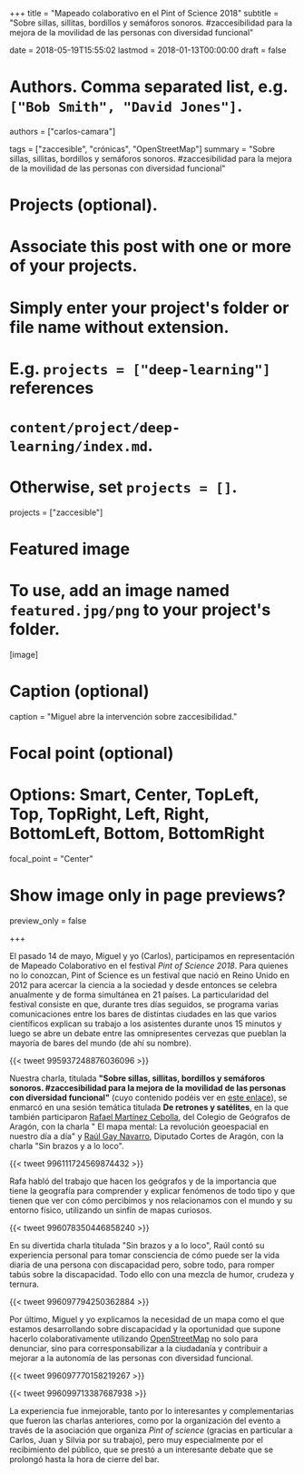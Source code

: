 +++
title = "Mapeado colaborativo en el Pint of Science 2018"
subtitle = "Sobre sillas, sillitas, bordillos y semáforos sonoros. #zaccesibilidad para la mejora de la movilidad de las personas con diversidad funcional"

date = 2018-05-19T15:55:02
lastmod = 2018-01-13T00:00:00
draft = false

# Authors. Comma separated list, e.g. `["Bob Smith", "David Jones"]`.
authors = ["carlos-camara"]

tags = ["zaccesible", "crónicas", "OpenStreetMap"]
summary = "Sobre sillas, sillitas, bordillos y semáforos sonoros. #zaccesibilidad para la mejora de la movilidad de las personas con diversidad funcional"

# Projects (optional).
#   Associate this post with one or more of your projects.
#   Simply enter your project's folder or file name without extension.
#   E.g. `projects = ["deep-learning"]` references
#   `content/project/deep-learning/index.md`.
#   Otherwise, set `projects = []`.
projects = ["zaccesible"]

# Featured image
# To use, add an image named `featured.jpg/png` to your project's folder.
[image]
  # Caption (optional)
  caption = "Miguel abre la intervención sobre zaccesibilidad."

  # Focal point (optional)
  # Options: Smart, Center, TopLeft, Top, TopRight, Left, Right, BottomLeft, Bottom, BottomRight
  focal_point = "Center"

  # Show image only in page previews?
  preview_only = false

+++

El pasado 14 de mayo, Miguel y yo (Carlos), participamos en representación de Mapeado Colaborativo en el festival *Pint of Science 2018*. Para quienes no lo conozcan, Pint of Science es un festival que nació en Reino Unido en 2012 para acercar la ciencia a la sociedad y desde entonces se celebra anualmente y de forma simultánea en 21 países.  La particularidad del festival consiste en que, durante tres días seguidos, se programa varias comunicaciones entre los bares de distintas ciudades en las que varios científicos explican su trabajo a los asistentes durante unos 15 minutos y luego se abre un debate entre las omnipresentes cervezas que pueblan la mayoría de bares del mundo (de ahí su nombre).

{{< tweet 995937248876036096 >}}

Nuestra charla, titulada **"Sobre sillas, sillitas, bordillos y semáforos sonoros. #zaccesibilidad para la mejora de la movilidad de las personas con diversidad funcional"** (cuyo contenido podéis ver en [este enlace](https://docs.google.com/presentation/d/1DrJLiy1Anz5QVmtEzVSutUwgi11ed6GU3Sj0xwLKS1Q/present?token=AC4w5Vi4YPTT9iagAnw9BGmGWbIeXDUpcg%3A1526741667308&ouid=109388546839766604244&includes_info_params=1&noreplica=1&slide=id.g3a8ce69d2b_1_78)),  se enmarcó en una sesión temática titulada **De retrones y satélites**, en la que también participaron [Rafael Martínez Cebolla](http://twitter.com/galactero), del Colegio de Geógrafos de Aragón, con la charla "
El mapa mental: La revolución geoespacial en nuestro día a día" y [Raúl Gay Navarro](http://www.twitter.com/viajeroaitaca_), Diputado Cortes de Aragón, con la charla "Sin brazos y a lo loco".

{{< tweet 996111724569874432 >}}

Rafa habló del trabajo que hacen los geógrafos y de la importancia que tiene la geografía para comprender y explicar fenómenos de todo tipo y que tienen que ver con cómo percibimos y nos relacionamos con el mundo y su entorno físico, utilizando un sinfín de mapas curiosos.

{{< tweet 996078350446858240 >}}

En su divertida charla titulada "Sin brazos y a lo loco", Raúl contó su experiencia personal para tomar consciencia de cómo puede ser la vida diaria de una persona con discapacidad pero, sobre todo, para romper tabús sobre la discapacidad. Todo ello con una mezcla de humor, crudeza y ternura.

{{< tweet 996097794250362884 >}}

Por último, Miguel y yo explicamos la necesidad de un mapa como el que estamos desarrollando sobre discapacidad y la oportunidad que supone hacerlo colaborativamente utilizando [OpenStreetMap](http://openstreetmap.org) no solo para denunciar, sino para corresponsabilizar a la ciudadanía y contribuir a mejorar a la autonomía de las personas con diversidad funcional.


{{< tweet 996097770158219267 >}}

{{< tweet 996099713387687938 >}}

La experiencia fue inmejorable, tanto por lo interesantes y complementarias que fueron las charlas anteriores, como por la organización del evento a través de la asociación que organiza *Pint of science* (gracias en particular a Carlos, Juan y Silvia por su trabajo), pero muy especialmente por el recibimiento del público, que se prestó a un interesante debate que se prolongó hasta la hora de cierre del bar.
